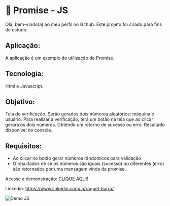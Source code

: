 # 💬 Promise - JS
Olá, bem-vindo(a) ao meu perfil no Github.
Este projeto foi criado para fins de estudo.

## Aplicação:
A aplicação é um exemplo de utilização de Promise.

## Tecnologia:
Html e Javascript.

## Objetivo:
Tela de verificação. Serão gerados dois números aleatórios: máquina e usuário.
Para realizar a verificação, terá um botão na tela que ao clicar gerará os dois números.
Obtendo um retorno de sucesso ou erro. Resultado disponível no console.

## Requisitos:
- Ao clicar no botão gerar números rândomicos para validação
- O resultados de se os números são iguais (sucesso) ou diferentes (erro) são retornados por uma mensagem vinda da promise.

Acesse a demonstração: [CLIQUE AQUI!](https://raquelbarra.github.io/promise-js/)

Linkedin: <https://www.linkedin.com/in/raquel-barra/>


![Demo JS](https://user-images.githubusercontent.com/8225317/222966614-3f0b8ac5-06c0-4507-bec1-b6216bd6a363.gif)

